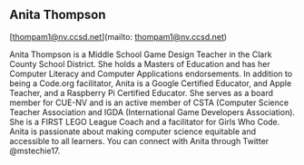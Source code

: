 ## Anita Thompson[thompam1@nv.ccsd.net](mailto: thompam1@nv.ccsd.net)Anita Thompson is a Middle School Game Design Teacher in the Clark County School District. She holds a Masters of Education and has her Computer Literacy and Computer Applications endorsements. In addition to being a Code.org facilitator, Anita is a Google Certified Educator, and Apple Teacher, and a Raspberry Pi Certified Educator. She serves as a board member for CUE-NV and is an active member of CSTA (Computer Science Teacher Association and IGDA (International Game Developers Association). She is a FIRST LEGO League Coach and a facilitator for Girls Who Code. Anita is passionate about making computer science equitable and accessible to all learners. You can connect with Anita through Twitter @mstechie17.
